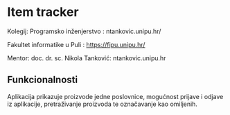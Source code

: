 # Item tracker 
Kolegij: Programsko inženjerstvo : ntankovic.unipu.hr/

Fakultet informatike u Puli : https://fipu.unipu.hr/

Mentor: doc. dr. sc. Nikola Tanković: ntankovic.unipu.hr

## Funkcionalnosti
Aplikacija prikazuje proizvode jedne poslovnice, mogućnost prijave i odjave iz aplikacije, pretraživanje proizvoda te označavanje kao omiljenih.
